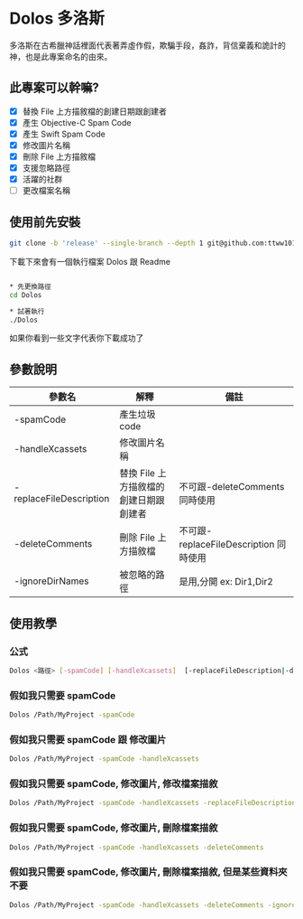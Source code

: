 # Dolos 多洛斯

多洛斯在古希臘神話裡面代表著弄虛作假，欺騙手段，姦詐，背信棄義和詭計的神，也是此專案命名的由來。

## 此專案可以幹嘛?

- [x]  替換 File 上方描敘檔的創建日期跟創建者
- [x]  產生 Objective-C Spam Code
- [x]  產生 Swift Spam Code
- [x]  修改圖片名稱
- [x]  刪除 File 上方描敘檔
- [x]  支援忽略路徑
- [x]  活躍的社群
- [ ] 更改檔案名稱

## 使用前先安裝

```sh
git clone -b 'release' --single-branch --depth 1 git@github.com:ttww101/Dolos.git
```

下載下來會有一個執行檔案 Dolos 跟 Readme 

```sh

* 先更換路徑
cd Dolos 

* 試著執行
./Dolos
```

如果你看到一些文字代表你下載成功了

## 參數說明


|  參數名 |   解釋  |  備註 |
|---|---|---|
|   -spamCode   |   產生垃圾 code     | |
|   -handleXcassets    |   修改圖片名稱    |  |
|   -replaceFileDescription    |   替換 File 上方描敘檔的創建日期跟創建者   |  不可跟-deleteComments 同時使用 |
|    -deleteComments   |    刪除 File 上方描敘檔  | 不可跟-replaceFileDescription 同時使用 |
|    -ignoreDirNames   |    被忽略的路徑  | 是用,分開 ex: Dir1,Dir2 |


## 使用教學

### 公式
```sh 
Dolos <路徑> [-spamCode] [-handleXcassets]  [-replaceFileDescription|-deleteComments] [-ignoreDirNames [Dir1,Dir2]]
```


### 假如我只需要  spamCode
```sh 
Dolos /Path/MyProject -spamCode
```

### 假如我只需要  spamCode 跟 修改圖片
```sh 
Dolos /Path/MyProject -spamCode -handleXcassets
```

### 假如我只需要  spamCode, 修改圖片, 修改檔案描敘
```sh 
Dolos /Path/MyProject -spamCode -handleXcassets -replaceFileDescription
```

### 假如我只需要  spamCode, 修改圖片, 刪除檔案描敘
```sh 
Dolos /Path/MyProject -spamCode -handleXcassets -deleteComments
```

### 假如我只需要  spamCode, 修改圖片, 刪除檔案描敘, 但是某些資料夾不要
```sh 
Dolos /Path/MyProject -spamCode -handleXcassets -deleteComments -ignoreDirNames Dir1,Dir2
```





